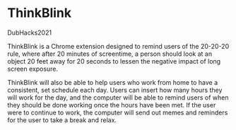 # ThinkBlink
DubHacks2021

ThinkBlink is a Chrome extension designed to remind users of the 20-20-20 rule, where after 20 minutes of screentime, a person should look
at an object 20 feet away for 20 seconds to lessen the negative impact of long screen exposure. 

ThinkBlink will also be able to help users who work from home to have a consistent, set schedule each day. Users can insert how many hours they
will work for the day, and the computer will be able to remind users of when they should be done working once the hours have been met. If the user
were to continue to work, the computer will send out memes and reminders for the user to take a break and relax.
